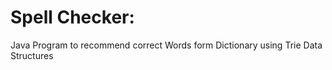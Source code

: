 # Spell Checker: 
Java Program to recommend correct Words form Dictionary using Trie Data Structures
